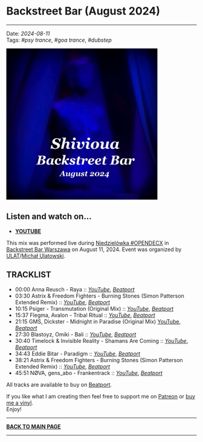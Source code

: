 # Backstreet Bar (August 2024) 

----

Date: *2024-08-11*  
Tags: *#psy trance*, *#goa trance*, *#dubstep*  

[![Shivioua - Backstreet Bar (August 2024)](./images/backstreet-bar-august-2024.jpg)](https://www.youtube.com/watch?v=_5GEcFGcYNU)

## Listen and watch on...

* [**YOUTUBE**](https://www.youtube.com/watch?v=_5GEcFGcYNU)  

This mix was performed live during [Niedzielówka #OPENDECX](https://www.facebook.com/events/391416550625169/) 
in [Backstreet Bar Warszawa](https://www.instagram.com/backstreetbarwarszawa) on August 11, 2024. Event was organized by [ULAT](https://www.facebook.com/ulatdeejay/)/[Michał Ulatowski](https://www.instagram.com/ulat.music.techno/).  

## TRACKLIST

* 00:00 Anna Reusch - Raya
  :: [_YouTube_](https://www.youtube.com/watch?v=yag489WpNZk), [_Beatport_](https://www.beatport.com/track/raya/19111727)  
* 03:30 Astrix & Freedom Fighters - Burning Stones (Simon Patterson Extended Remix)
  :: [_YouTube_](https://www.youtube.com/watch?v=vvyg5M423vM), [_Beatport_](https://www.beatport.com/track/burning-stones/15657513)  
* 10:15 Psiger - Transmutation (Original Mix)
  :: [_YouTube_](https://www.youtube.com/watch?v=Z4Rqqpn7wlA), [_Beatport_](https://www.beatport.com/release/transmutation/4637639)  
* 15:37 Flegma, Avalon - Tribal Ritual
  :: [_YouTube_](https://www.youtube.com/watch?v=eHBLJn41MFk), [_Beatport_](https://www.beatport.com/track/tribal-ritual/19241791)  
* 21:15 GMS, Dickster - Midnight in Paradise (Original Mix)
  [YouTube](https://www.youtube.com/watch?v=QEtjqtPgjKA), [_Beatport_](https://www.beatport.com/track/midnight-in-paradise/19088503)  
* 27:30 Blastoyz, Omiki - Bali
  :: [_YouTube_](https://www.youtube.com/watch?v=LuJVM3YIkvg), [_Beatport_](https://www.beatport.com/track/bali/15629402)  
* 30:40 Timelock & Invisible Reality - Shamans Are Coming
  :: [_YouTube_](https://www.youtube.com/watch?v=5QsOp8QzQlI), [_Beatport_](https://www.beatport.com/track/shamans-are-coming/15624208)  
* 34:43 Eddie Bitar - Paradigm
  :: [_YouTube_](https://www.youtube.com/watch?v=nakLhy3E6rw), [_Beatport_](https://www.beatport.com/track/paradigm/15648439)  
* 38:21 Astrix & Freedom Fighters - Burning Stones (Simon Patterson Extended Remix)
  :: [_YouTube_](https://www.youtube.com/watch?v=vvyg5M423vM), [_Beatport_](https://www.beatport.com/track/burning-stones/15657513)  
* 45:51 NØVA, gens_abo - Frankentrack
  :: [_YouTube_](https://www.youtube.com/watch?v=kHHDeESosZg), [_Beatport_](https://www.beatport.com/track/frankentrack/19324211)  

All tracks are available to buy on <a href="http://beatport.com" target="_blank">Beatport</a>. 

If you like what I am creating then feel free to support me on [Patreon](https://www.patreon.com/shivioua) or [buy me a vinyl](https://www.buymeacoffee.com/shivioua).  
Enjoy!  

----

[**BACK TO MAIN PAGE**](./README.md)

---- 